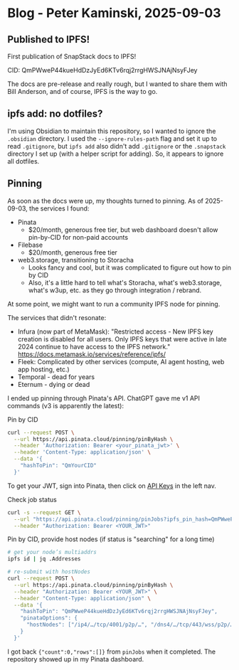 # Blog - Peter Kaminski, 2025-09-03

## Published to IPFS!

First publication of SnapStack docs to IPFS!

CID: QmPWweP44kueHdDzJyEd6KTv6rqj2rrgHWSJNAjNsyFJey

The docs are pre-release and really rough, but I wanted to share them with Bill Anderson, and of course, IPFS is the way to go.

## ipfs add: no dotfiles?

I'm using Obsidian to maintain this repository, so I wanted to ignore the `.obsidian` directory. I used the `--ignore-rules-path` flag and set it up to read `.gitignore`, but `ipfs add` also didn't add `.gitignore` or the `.snapstack` directory I set up (with a helper script for adding). So, it appears to ignore all dotfiles.

## Pinning

As soon as the docs were up, my thoughts turned to pinning. As of 2025-09-03, the services I found:

- Pinata
	- $20/month, generous free tier, but web dashboard doesn't allow pin-by-CID for non-paid accounts
- Filebase
	- $20/month, generous free tier
- web3.storage, transitioning to Storacha
	- Looks fancy and cool, but it was complicated to figure out how to pin by CID
	- Also, it's a little hard to tell what's Storacha, what's web3.storage, what's w3up, etc. as they go through integration / rebrand.

At some point, we might want to run a community IPFS node for pinning.

The services that didn't resonate:

- Infura (now part of MetaMask): "Restricted access - New IPFS key creation is disabled for all users. Only IPFS keys that were active in late 2024 continue to have access to the IPFS network." <https://docs.metamask.io/services/reference/ipfs/>
- Fleek: Complicated by other services (compute, AI agent hosting, web app hosting, etc.)
- Temporal - dead for years
- Eternum - dying or dead

I ended up pinning through Pinata's API. ChatGPT gave me v1 API commands (v3 is apparently the latest):

Pin by CID
```bash
curl --request POST \
  --url https://api.pinata.cloud/pinning/pinByHash \
  --header 'Authorization: Bearer <your_pinata_jwt>' \
  --header 'Content-Type: application/json' \
  --data '{
    "hashToPin": "QmYourCID"
  }'
```

To get your JWT, sign into Pinata, then click on [API Keys](https://app.pinata.cloud/developers/api-keys) in the left nav.

Check job status
```bash
curl -s --request GET \
  --url "https://api.pinata.cloud/pinning/pinJobs?ipfs_pin_hash=QmPWweP44kueHdDzJyEd6KTv6rqj2rrgHWSJNAjNsyFJey" \
  --header "Authorization: Bearer <YOUR_JWT>"
```

Pin by CID, provide host nodes (if status is "searching" for a long time)
```bash
# get your node’s multiaddrs
ipfs id | jq .Addresses

# re-submit with hostNodes
curl --request POST \
  --url https://api.pinata.cloud/pinning/pinByHash \
  --header "Authorization: Bearer <YOUR_JWT>" \
  --header "Content-Type: application/json" \
  --data '{
    "hashToPin": "QmPWweP44kueHdDzJyEd6KTv6rqj2rrgHWSJNAjNsyFJey",
    "pinataOptions": {
      "hostNodes": ["/ip4/…/tcp/4001/p2p/…", "/dns4/…/tcp/443/wss/p2p/…"]
    }
  }'
```

I got back `{"count":0,"rows":[]}` from `pinJobs` when it completed. The repository showed up in my Pinata dashboard.